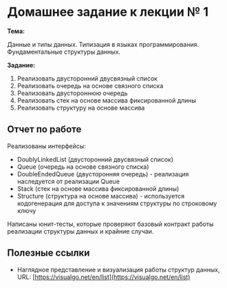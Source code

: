 # Домашнее задание к лекции № 1

**Тема:**

Данные и типы данных. Типизация в языках программирования. Фундаментальные структуры данных.

**Задание:**

1. Реализовать двусторонний двусвязный список
2. Реализовать очередь на основе связного списка
3. Реализовать двустороннюю очередь
4. Реализовать стек на основе массива фиксированной длины
5. Реализовать структуру на основе массива

## Отчет по работе

Реализованы интерфейсы:
- DoublyLinkedList (двусторонний двусвязный список)
- Queue (очередь на основе связного списка)
- DoubleEndedQueue (двусторонняя очередь) - реализация наследуется от реализации Queue
- Stack (стек на основе массива фиксированной длины)
- Structure (структура на основе массива) - используется кодогенерация для доступа к значениям структуры по строковому ключу

Написаны юнит-тесты, которые проверяют базовый контракт работы реализации структуры данных и крайние случаи.

## Полезные ссылки

- Наглядное представление и визуализация работы структур данных, URL: [https://visualgo.net/en/list](https://visualgo.net/en/list)

